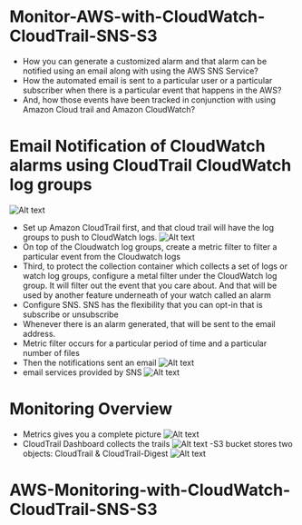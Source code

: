 # Monitor-AWS-with-CloudWatch-CloudTrail-SNS-S3
- How you can generate a customized alarm and that alarm can be notified using an email along with using the AWS SNS Service?
- How the automated email is sent to a particular user or a particular subscriber when there is a particular event that happens in the AWS?
- And, how those events have been tracked in conjunction with using Amazon Cloud trail and Amazon CloudWatch?
  
# Email Notification of CloudWatch alarms using CloudTrail CloudWatch log groups
![Alt text](1-1.PNG)
- Set up Amazon CloudTrail first, and that cloud trail will have the log groups to push to CloudWatch logs. 
![Alt text](2-1.PNG)
- On top of the Cloudwatch log groups, create a metric filter to filter a particular event from the Cloudwatch logs
- Third, to protect the collection container which collects a set of logs or watch log groups, configure a metal filter under the CloudWatch log group. It will filter out the event that you care about. And that will be used by another feature underneath of your watch called an alarm
- Configure SNS. SNS has the flexibility that you can opt-in that is subscribe or unsubscribe 
- Whenever there is an alarm generated, that will be sent to the email address.
- Metric filter occurs for a particular period of time and a particular number of files
- Then the notifications sent an email
![Alt text](7-1.PNG)
- email services provided by SNS
![Alt text](3-1.PNG)

# Monitoring Overview
 - Metrics gives you a complete picture
![Alt text](4-1.PNG)
- CloudTrail Dashboard collects the trails
![Alt text](5-1.PNG)
-S3 bucket stores two objects: CloudTrail & CloudTrail-Digest
![Alt text](6-1.PNG)

# AWS-Monitoring-with-CloudWatch-CloudTrail-SNS-S3
